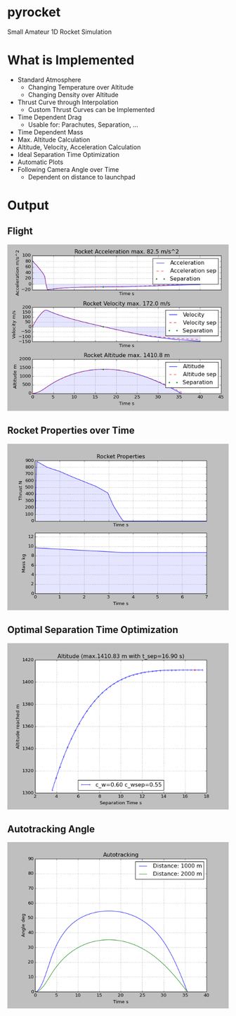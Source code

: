 pyrocket
========

Small Amateur 1D Rocket Simulation

# What is Implemented

* Standard Atmosphere
  * Changing Temperature over Altitude
  * Changing Density over Altitude
* Thrust Curve through Interpolation
  * Custom Thrust Curves can be Implemented
* Time Dependent Drag
  * Usable for: Parachutes, Separation, ...
* Time Dependent Mass
* Max. Altitude Calculation
* Altitude, Velocity, Acceleration Calculation
* Ideal Separation Time Optimization
* Automatic Plots
* Following Camera Angle over Time
  * Dependent on distance to launchpad

# Output

## Flight

![flight](https://raw.githubusercontent.com/Lageos/pyrocket/master/flight.png)

## Rocket Properties over Time

![properties](https://raw.githubusercontent.com/Lageos/pyrocket/master/rocket_properties.png)

## Optimal Separation Time Optimization

![optim_t_sep](https://raw.githubusercontent.com/Lageos/pyrocket/master/t_sep_altitude.png)

## Autotracking Angle

![autotracking_angle](https://raw.githubusercontent.com/Lageos/pyrocket/master/autotracking.png)
